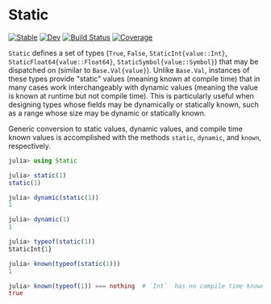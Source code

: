 # Static

[![Stable](https://img.shields.io/badge/docs-stable-blue.svg)](https://sciml.github.io/Static.jl/stable)
[![Dev](https://img.shields.io/badge/docs-dev-blue.svg)](https://sciml.github.io/Static.jl/dev)
[![Build Status](https://github.com/SciML/Static.jl/workflows/CI/badge.svg)](https://github.com/SciML/Static.jl/actions)
[![Coverage](https://codecov.io/gh/SciML/Static.jl/branch/master/graph/badge.svg)](https://codecov.io/gh/SciML/Static.jl)

`Static` defines a set of types (`True`, `False`, `StaticInt{value::Int}`, `StaticFloat64{value::Float64}`, `StaticSymbol{value::Symbol}`) that may be dispatched on (similar to `Base.Val{value}`). Unlike `Base.Val`, instances of these types provide "static" values (meaning known at compile time) that in many cases work interchangeably with dynamic values (meaning the value is known at runtime but not compile time). This is particularly useful when designing types whose fields may be dynamically or statically known, such as a range whose size may be dynamic or statically known.

Generic conversion to static values, dynamic values, and compile time known values is accomplished with the methods `static`, `dynamic`, and `known`, respectively.

```julia
julia> using Static

julia> static(1)
static(1)

julia> dynamic(static(1))
1

julia> dynamic(1)
1

julia> typeof(static(1))
StaticInt{1}

julia> known(typeof(static(1)))
1

julia> known(typeof(1)) === nothing  # `Int`  has no compile time known value
true

```
